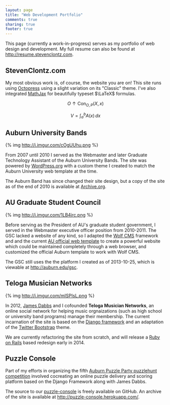 ```yaml
---
layout: page
title: "Web Development Portfolio"
comments: true
sharing: true
footer: true
---
```


This page (currently a work-in-progress) serves as my portfolio of web design and development. My full resume can also be found at <http://resume.stevenclontz.com>.

## StevenClontz.com

My most obvious work is, of course, the website you are on! This site runs using [Octopress](http://octopress.org/) using a slight variation on its "Classic" theme. I've also integrated [MathJax](http://www.mathjax.org/) for beautifully typeset $\LaTeX$ formulas.

$$ O \uparrow \text{Con}_{O,P}(X,x) $$

$$ V = \int_a^b A(x)\,dx $$

## Auburn University Bands

{% img http://i.imgur.com/cOgUUhu.png %}

From 2007 until 2010 I served as the Webmaster and later Graduate Technology Assistant of the Auburn University Bands. The site was powered by [WordPress.org](http://wordpress.org/) with a custom theme I created to match the Auburn University web template at the time.

The Auburn Band has since changed their site design, but a copy of the site as of the end of 2010 is available at [Archive.org](https://web.archive.org/web/20101231000533/http://band.auburn.edu/).

## AU Graduate Student Council

{% img http://i.imgur.com/1LB4jrc.png %}

Before serving as the President of AU's graduate student government, I served in the Webmaster executive officer position from 2010-2011. The GSC lacked a website of any kind, so I adapted the [Wolf CMS](http://www.wolfcms.org/) framework and and the current [AU official web template](http://www.auburn.edu/template/) to create a powerful website which could be maintained completely through a web browser, and customized the official Auburn template to work with Wolf CMS.

The GSC still uses the the platform I created as of 2013-10-25, which is viewable at <http://auburn.edu/gsc>.

## Teloga Musician Networks

{% img http://i.imgur.com/mISPIsL.png %}

In 2012, [James Dabbs](http://www.jdabbs.com) and I cofounded **Teloga Musician Networks**, an online social network for helping music orgnaizations (such as high school or university band programs) manage their membership. The current incarnation of the site is based on the [Django framework](https://www.djangoproject.com/) and an adaptation of the [Twitter Bootstrap](http://twitter.github.com/bootstrap/) theme.

We are currently refactoring the site from scratch, and will release a [Ruby on Rails](http://rubyonrails.org/) based redesign early in 2014.

## Puzzle Console

Part of my efforts in organizing the fifth [Auburn Puzzle Party puzzlehunt competition](http://auburnpuzzleparty.wikia.com/wiki/APP5) involved cocreating an online puzzle delivery and scoring platform based on the Django Framework along with James Dabbs.

The source to our [puzzle-console](https://github.com/jamesdabbs/puzzle-console) is freely available on GitHub. An archive of the site is available at <http://puzzle-console.herokuapp.com/>.